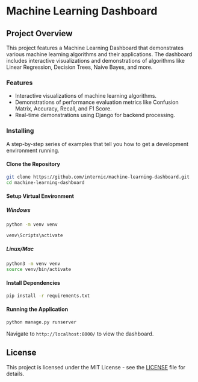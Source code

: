 # Machine Learning Dashboard

## Project Overview

This project features a Machine Learning Dashboard that demonstrates various machine learning algorithms and their applications. The dashboard includes interactive visualizations and demonstrations of algorithms like Linear Regression, Decision Trees, Naive Bayes, and more.

### Features

- Interactive visualizations of machine learning algorithms.
- Demonstrations of performance evaluation metrics like Confusion Matrix, Accuracy, Recall, and F1 Score.
- Real-time demonstrations using Django for backend processing.


### Installing

A step-by-step series of examples that tell you how to get a development environment running.

#### Clone the Repository

```bash
git clone https://github.com/internic/machine-learning-dashboard.git
cd machine-learning-dashboard
```

#### Setup Virtual Environment

##### Windows

```bash
python -m venv venv

venv\Scripts\activate
```

##### Linux/Mac

```bash
python3 -m venv venv
source venv/bin/activate
```

#### Install Dependencies

```bash
pip install -r requirements.txt
```

#### Running the Application

```bash
python manage.py runserver
```

Navigate to `http://localhost:8000/` to view the dashboard.



## License

This project is licensed under the MIT License - see the [LICENSE](LICENSE) file for details.
